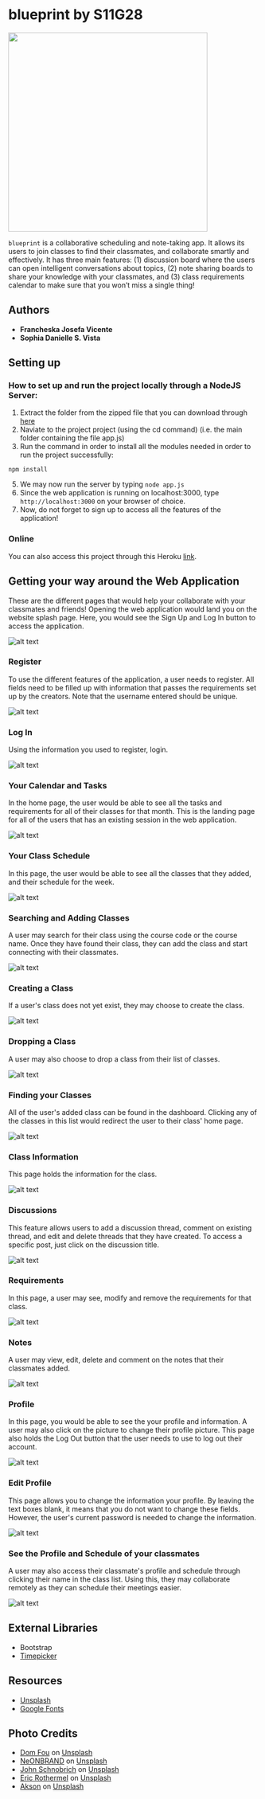 # blueprint by S11G28
<p><img src="https://github.com/DLSU-CCAPDEV/2021T2-G28/blob/15ec5b6bf1ae579b7bd4a88375c06626d0887f23/images/logo.png" width="400px"></p>

`blueprint` is a collaborative scheduling and note-taking app. It allows its users to join classes to find their classmates, and collaborate smartly and effectively. It has three main features: (1) discussion board where the users can open intelligent conversations about topics, (2) note sharing boards to share your knowledge with your classmates, and (3) class requirements calendar to make sure that you won’t miss a single thing!

## Authors
- **Francheska Josefa Vicente**
- **Sophia Danielle S. Vista**

## Setting up
### How to set up and run the project locally through a NodeJS Server:
1. Extract the folder from the zipped file that you can download through [here](https://github.com/DLSU-CCAPDEV/2021T2-G28/archive/refs/heads/deployed.zip)
3. Naviate to the project project (using the cd command) 
(i.e. the main folder containing the file app.js)
4. Run the command in order to install all the modules needed in order to run the project successfully:
```
npm install 
```
5. We may now run the server by typing ```node app.js```
6. Since the web application is running on localhost:3000, type ```http://localhost:3000``` on your browser of choice.
7. Now, do not forget to sign up to access all the features of the application!

### Online
You can also access this project through this Heroku [link](https://blueeprint.herokuapp.com/).

## Getting your way around the Web Application
These are the different pages that would help your collaborate with your classmates and friends! Opening the web application would land you on the website splash page. Here, you would see the Sign Up and Log In button to access the application.

![alt text](https://github.com/DLSU-CCAPDEV/2021T2-G28/blob/phase-2/readme_images/splash.png "Splash Page")

### Register
To use the different features of the application, a user needs to register. All fields need to be filled up with information that passes the requirements set up by the creators. Note that the username entered should be unique.

![alt text](https://github.com/DLSU-CCAPDEV/2021T2-G28/blob/phase-2/readme_images/signup.png "Sign Up Page")

### Log In
Using the information you used to register, login.

![alt text](https://github.com/DLSU-CCAPDEV/2021T2-G28/blob/phase-2/readme_images/login.png "Login Page")

### Your Calendar and Tasks
In the home page, the user would be able to see all the tasks and requirements for all of their classes for that month. This is the landing page for all of the users that has an existing session in the web application.

![alt text](https://github.com/DLSU-CCAPDEV/2021T2-G28/blob/phase-2/readme_images/home.png "Home Page")

### Your Class Schedule
In this page, the user would be able to see all the classes that they added, and their schedule for the week.

![alt text](https://github.com/DLSU-CCAPDEV/2021T2-G28/blob/phase-2/readme_images/sched.png "Schedule Page")

### Searching and Adding Classes
A user may search for their class using the course code or the course name. Once they have found their class, they can add the class and start connecting with their classmates.

![alt text](https://github.com/DLSU-CCAPDEV/2021T2-G28/blob/phase-2/readme_images/add-class.png "Add a class Page")

### Creating a Class
If a user's class does not yet exist, they may choose to create the class.

![alt text](https://github.com/DLSU-CCAPDEV/2021T2-G28/blob/phase-2/readme_images/create-class.png "Create a class Page")

### Dropping a Class
A user may also choose to drop a class from their list of classes.

![alt text](https://github.com/DLSU-CCAPDEV/2021T2-G28/blob/phase-2/readme_images/drop-class.png "Drop Page")

### Finding your Classes
All of the user's added class can be found in the dashboard. Clicking any of the classes in this list would redirect the user to their class' home page.

![alt text](https://github.com/DLSU-CCAPDEV/2021T2-G28/blob/phase-2/readme_images/dashboard.png "Dashboard Page")

### Class Information
This page holds the information for the class.

![alt text](https://github.com/DLSU-CCAPDEV/2021T2-G28/blob/phase-2/readme_images/class-home.png "Class Information Page")

### Discussions
This feature allows users to add a discussion thread, comment on existing thread, and edit and delete threads that they have created. To access a specific post, just click on the discussion title.

![alt text](https://github.com/DLSU-CCAPDEV/2021T2-G28/blob/phase-2/readme_images/class-disc.png "Class Discussions Page")

### Requirements
In this page, a user may see, modify and remove the requirements for that class.

![alt text](https://github.com/DLSU-CCAPDEV/2021T2-G28/blob/phase-2/readme_images/class-reqs.png "Class Requirements Page")

### Notes
A user may view, edit, delete and comment on the notes that their classmates added.

![alt text](https://github.com/DLSU-CCAPDEV/2021T2-G28/blob/phase-2/readme_images/class-notes.png "Class Notes Page")

### Profile
In this page, you would be able to see the your profile and information. A user may also click on the picture to change their profile picture. This page also holds the Log Out button that the user needs to use to log out their account.

![alt text](https://github.com/DLSU-CCAPDEV/2021T2-G28/blob/phase-2/readme_images/user-profile.png "User Profile Page")

### Edit Profile
This page allows you to change the information your profile. By leaving the text boxes blank, it means that you do not want to change these fields. However, the user's current password is needed to change the information.

![alt text](https://github.com/DLSU-CCAPDEV/2021T2-G28/blob/phase-2/readme_images/edit-profile.png "Edit Profile Page")

### See the Profile and Schedule of your classmates
A user may also access their classmate's profile and schedule through clicking their name in the class list. Using this, they may collaborate remotely as they can schedule their meetings easier.

![alt text](https://github.com/DLSU-CCAPDEV/2021T2-G28/blob/phase-2/readme_images/other-user.png "Other Users Page")

## External Libraries
- Bootstrap 
- [Timepicker](https://github.com/jonthornton/jquery-timepicker)

## Resources
- [Unsplash](https://unsplash.com/)
- [Google Fonts](https://fonts.google.com/)

## Photo Credits
- [Dom Fou](https://unsplash.com/@domlafou?utm_source=unsplash&utm_medium=referral&utm_content=creditCopyText) on [Unsplash](https://unsplash.com/s/photos/university?utm_source=unsplash&utm_medium=referral&utm_content=creditCopyText)
- [NeONBRAND](https://unsplash.com/@neonbrand?utm_source=unsplash&utm_medium=referral&utm_content=creditCopyText) on [Unsplash](https://unsplash.com/s/photos/classroom?utm_source=unsplash&utm_medium=referral&utm_content=creditCopyText)
- [John Schnobrich](https://unsplash.com/@johnschno?utm_source=unsplash&utm_medium=referral&utm_content=creditCopyText) on [Unsplash](https://unsplash.com/s/photos/collaborate?utm_source=unsplash&utm_medium=referral&utm_content=creditCopyText)
- [Eric Rothermel](https://unsplash.com/@erothermel?utm_source=unsplash&utm_medium=referral&utm_content=creditCopyText) on [Unsplash](https://unsplash.com/s/photos/calendar?utm_source=unsplash&utm_medium=referral&utm_content=creditCopyText)
- [Akson](https://unsplash.com/@akson?utm_source=unsplash&utm_medium=referral&utm_content=creditCopyText) on [Unsplash](https://unsplash.com/s/photos/communication?utm_source=unsplash&utm_medium=referral&utm_content=creditCopyText)
